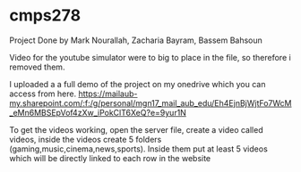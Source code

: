# cmps278

Project Done by Mark Nourallah, Zacharia Bayram, Bassem Bahsoun

Video for the youtube simulator were to big to place in the file, so therefore i removed them.

I uploaded a a full demo of the project on my onedrive which you can access from here.
https://mailaub-my.sharepoint.com/:f:/g/personal/mgn17_mail_aub_edu/Eh4EjnBjWjtFo7WcM_eMn6MBSEpVof4zXw_iPokClT6XeQ?e=9yur1N


To get the videos working, open the server file, create a video called videos, inside the videos create 5 folders (gaming,music,cinema,news,sports). Inside them put at least 5 videos which will be directly linked to each row in the website
